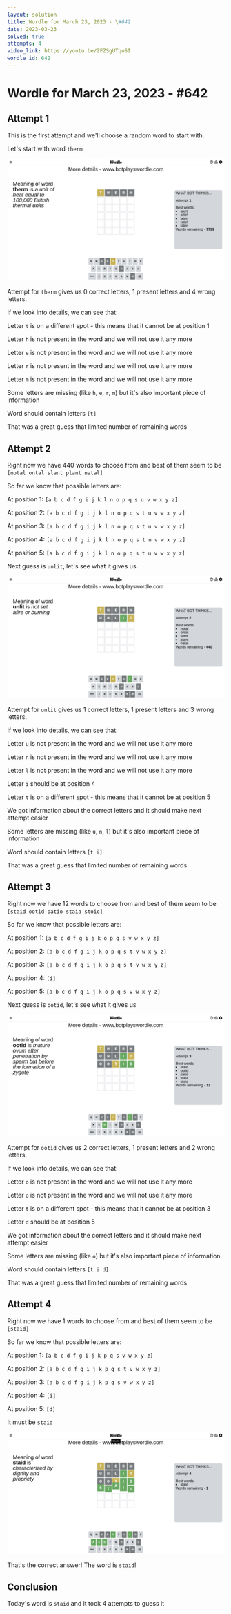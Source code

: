 ```yaml
---
layout: solution
title: Wordle for March 23, 2023 - \#642
date: 2023-03-23
solved: true
attempts: 4
video_link: https://youtu.be/ZFZSgUTqoSI
wordle_id: 642
---
```


# Wordle for March 23, 2023 - \#642

## Attempt 1

This is the first attempt and we'll choose a random word to start with.

Let's start with word `therm`

![Attempt 1](2023-03-23/attempt-1.png)

Attempt for `therm` gives us 0 correct letters, 1 present letters and 4 wrong letters.

If we look into details, we can see that:

Letter `t` is on a different spot - this means that it cannot be at position 1

Letter `h` is not present in the word and we will not use it any more

Letter `e` is not present in the word and we will not use it any more

Letter `r` is not present in the word and we will not use it any more

Letter `m` is not present in the word and we will not use it any more

Some letters are missing (like `h`, `e`, `r`, `m`) but it's also important piece of information

Word should contain letters `[t]`

That was a great guess that limited number of remaining words



## Attempt 2

Right now we have 440 words to choose from and best of them seem to be `[notal ontal slant plant natal]`

So far we know that possible letters are:

At position 1: `[a b c d f g i j k l n o p q s u v w x y z]`

At position 2: `[a b c d f g i j k l n o p q s t u v w x y z]`

At position 3: `[a b c d f g i j k l n o p q s t u v w x y z]`

At position 4: `[a b c d f g i j k l n o p q s t u v w x y z]`

At position 5: `[a b c d f g i j k l n o p q s t u v w x y z]`

Next guess is `unlit`, let's see what it gives us

![Attempt 2](2023-03-23/attempt-2.png)

Attempt for `unlit` gives us 1 correct letters, 1 present letters and 3 wrong letters.

If we look into details, we can see that:

Letter `u` is not present in the word and we will not use it any more

Letter `n` is not present in the word and we will not use it any more

Letter `l` is not present in the word and we will not use it any more

Letter `i` should be at position 4

Letter `t` is on a different spot - this means that it cannot be at position 5

We got information about the correct letters and it should make next attempt easier

Some letters are missing (like `u`, `n`, `l`) but it's also important piece of information

Word should contain letters `[t i]`

That was a great guess that limited number of remaining words



## Attempt 3

Right now we have 12 words to choose from and best of them seem to be `[staid ootid patio staia stoic]`

So far we know that possible letters are:

At position 1: `[a b c d f g i j k o p q s v w x y z]`

At position 2: `[a b c d f g i j k o p q s t v w x y z]`

At position 3: `[a b c d f g i j k o p q s t v w x y z]`

At position 4: `[i]`

At position 5: `[a b c d f g i j k o p q s v w x y z]`

Next guess is `ootid`, let's see what it gives us

![Attempt 3](2023-03-23/attempt-3.png)

Attempt for `ootid` gives us 2 correct letters, 1 present letters and 2 wrong letters.

If we look into details, we can see that:

Letter `o` is not present in the word and we will not use it any more

Letter `o` is not present in the word and we will not use it any more

Letter `t` is on a different spot - this means that it cannot be at position 3

Letter `d` should be at position 5

We got information about the correct letters and it should make next attempt easier

Some letters are missing (like `o`) but it's also important piece of information

Word should contain letters `[t i d]`

That was a great guess that limited number of remaining words



## Attempt 4

Right now we have 1 words to choose from and best of them seem to be `[staid]`

So far we know that possible letters are:

At position 1: `[a b c d f g i j k p q s v w x y z]`

At position 2: `[a b c d f g i j k p q s t v w x y z]`

At position 3: `[a b c d f g i j k p q s v w x y z]`

At position 4: `[i]`

At position 5: `[d]`

It must be `staid`

![Attempt 4](2023-03-23/attempt-4.png)

That's the correct answer! The word is `staid`!

## Conclusion

Today's word is `staid` and it took 4 attempts to guess it

